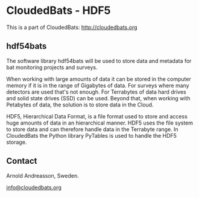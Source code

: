 # CloudedBats - HDF5

This is a part of CloudedBats: http://cloudedbats.org

## hdf54bats

The software library hdf54bats will be used to store data and metadata for bat monitoring projects and surveys. 

When working with large amounts of data it can be stored in the computer memory if it is in the range of Gigabytes of data. For surveys where many detectors are used that's not enough. For Terrabytes of data hard drives and solid state drives (SSD) can be used. Beyond that, when working with Petabytes of data, the solution is to store data in the Cloud. 

HDF5, Hierarchical Data Format, is a file format used to store and access huge amounts of data in an hierarchical manner. HDF5 uses the file system to store data and can therefore handle data in the Terrabyte range. In CloudedBats the Python library PyTables is used to handle the HDF5 storage.

## Contact

Arnold Andreasson, Sweden.

info@cloudedbats.org

